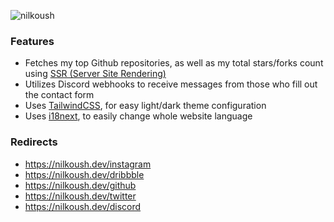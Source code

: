 ![nilkoush](https://user-images.githubusercontent.com/38843229/219408278-7e2b063d-56d7-461a-badb-5c0413e97867.jpg)

### Features
- Fetches my top Github repositories, as well as my total stars/forks count using [SSR (Server Site Rendering)](https://nextjs.org/docs/basic-features/data-fetching/get-server-side-props)
- Utilizes Discord webhooks to receive messages from those who fill out the contact form
- Uses [TailwindCSS](https://tailwindcss.com/), for easy light/dark theme configuration
- Uses [i18next](https://www.i18next.com/), to easily change whole website language

### Redirects
- https://nilkoush.dev/instagram
- https://nilkoush.dev/dribbble
- https://nilkoush.dev/github
- https://nilkoush.dev/twitter
- https://nilkoush.dev/discord
